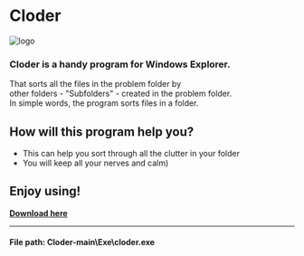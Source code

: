 # Cloder  
 ![logo](https://raw.githubusercontent.com/Jjponvv/Cloder/main/Exe/logo.ico)

### Cloder is a handy program for Windows Explorer.  
 That sorts all the files in the problem folder by  
 other folders - "Subfolders" - created in the problem folder.  
 In simple words, the program sorts files in a folder.

## How will this program help you?
 * This can help you sort through all the clutter in your folder
 * You will keep all your nerves and calm)

## **Enjoy using!**  
 [**Download here**][Download]

 [download]: https://github.com/Jjponvv/Cloder/archive/refs/heads/main.zip
 ___
 #### File path: Cloder-main\Exe\cloder.exe
